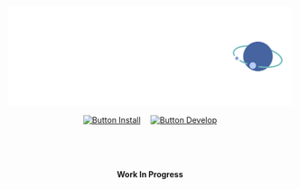 
<div align = center>

[![Banner]][#]

[![Button Install]][Install]   
[![Button Develop]][Develop]

<br>
<br>
<br>

**Work In Progress**

</div>

<br>
<br>
<br>
<br>
<br>
<br>


<!----------------------------------------------------------------------------->

[Develop]: https://github.com/Daeton/Development 'Development Documentation'
[Install]: https://github.com/Daeton/Manual/blob/main/Section/Installation.md 'How to install Daeton'
[#]: #




<!--❮ Buttons ❯---------------------------------------------------------------->

[Button Develop]: https://img.shields.io/static/v1?label=&message=Develop&color=819ed6&style=for-the-badge&logoColor=white&logo=GitHubActions
[Button Install]: https://img.shields.io/static/v1?label=&message=Install&color=71babc&style=for-the-badge&logoColor=white&logo=DocuSign


<!--❮ Images ❯----------------------------------------------------------------->

[Banner]: https://github.com/Daeton/.GitHub/blob/main/profile/Banner.png